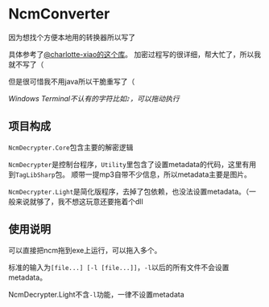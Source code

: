 # NcmConverter

因为想找个方便本地用的转换器所以写了

具体参考了[@charlotte-xiao的这个库](https://github.com/charlotte-xiao/NCM2MP3)。
加密过程写的很详细，帮大忙了，所以我就不写了（

但是很可惜我不用java所以干脆重写了（

*Windows Terminal不认有的字符比如`♪`，可以拖动执行*

## 项目构成

`NcmDecrypter.Core`包含主要的解密逻辑

`NcmDecrypter`是控制台程序，`Utility`里包含了设置metadata的代码，这里有用到`TagLibSharp`包。
顺带一提mp3自带不少信息，所以metadata主要是图片。

`NcmDecrypter.Light`是简化版程序，去掉了包依赖，也没法设置metadata。（一般来说就够了，我不想这玩意还要拖着个dll

## 使用说明

可以直接把ncm拖到exe上运行，可以拖入多个。

标准的输入为`[file...] [-l [file...]]`，`-l`以后的所有文件不会设置metadata。

NcmDecrypter.Light不含`-l`功能，一律不设置metadata
